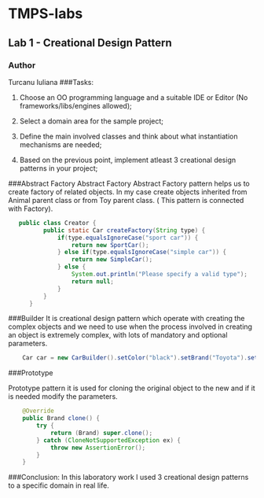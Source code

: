 # TMPS-labs
## Lab 1 - Creational Design Pattern
### Author 
Turcanu Iuliana
###Tasks: 
1. Choose an OO programming language and a suitable IDE or Editor (No frameworks/libs/engines allowed);
   
2. Select a domain area for the sample project;
   
3. Define the main involved classes and think about what instantiation mechanisms are needed;
   
4. Based on the previous point, implement atleast 3 creational design patterns in your project;

###Abstract Factory
Abstract Factory
Abstract Factory pattern helps us to create factory of related objects. In my case create objects inherited from Animal parent class or from Toy parent class. ( This pattern is connected with Factory).

    
 ```java
    public class Creator {
           public static Car createFactory(String type) {
               if(type.equalsIgnoreCase("sport car")) {
                   return new SportCar();
               } else if(type.equalsIgnoreCase("simple car")) {
                   return new SimpleCar();
               } else {
                   System.out.println("Please specify a valid type");
                   return null;
               }
           }
       }
```

###Builder 
It is creational design pattern which operate with creating the complex objects and we need to use when the process involved in creating an object is extremely complex, with lots of mandatory and optional parameters.

```java
    Car car = new CarBuilder().setColor("black").setBrand("Toyota").setNumberOfSeats(4).setNumberOfDoors(2).setIsConvertible(true).createCar();
```

###Prototype

Prototype pattern it is used for cloning the original object to the new and if it is needed modify the parameters.

```java
    @Override
    public Brand clone() {
        try {
            return (Brand) super.clone();
        } catch (CloneNotSupportedException ex) {
            throw new AssertionError();
        }
    }
```

###Conclusion: 
In this laboratory work I used 3 creational design patterns to a specific domain in real life.